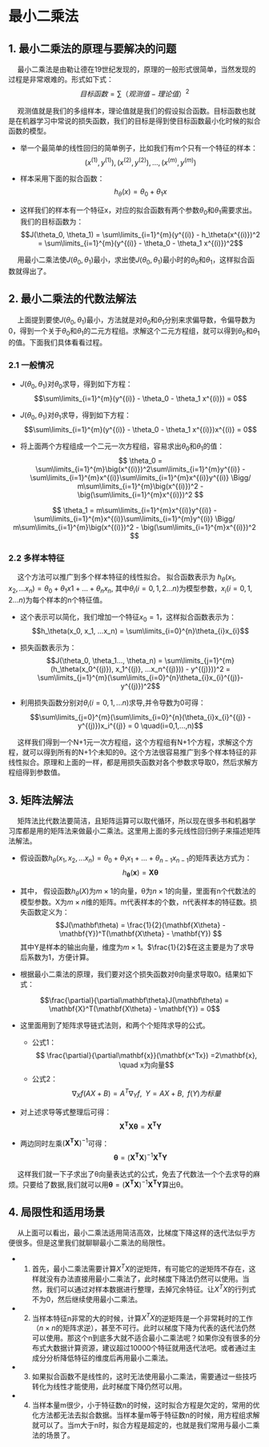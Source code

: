 # 最小二乘法
## 1. 最小二乘法的原理与要解决的问题

&#8195;  最小二乘法是由勒让德在19世纪发现的，原理的一般形式很简单，当然发现的过程是非常艰难的。形式如下式：
$$目标函数 = \sum\limits（观测值-理论值）^2$$

&#8195;  观测值就是我们的多组样本，理论值就是我们的假设拟合函数。目标函数也就是在机器学习中常说的损失函数，我们的目标是得到使目标函数最小化时候的拟合函数的模型。

* 举一个最简单的线性回归的简单例子，比如我们有m个只有一个特征的样本：
$$(x^{(1)},y^{(1)}), (x^{(2)},y^{(2)}),...,(x^{(m)},y^{(m)})$$

* 样本采用下面的拟合函数：
$$h_\theta(x) = \theta_0 + \theta_1 x$$

* 这样我们的样本有一个特征x，对应的拟合函数有两个参数$θ_0$和$θ_1$需要求出。我们的目标函数为：
$$J(\theta_0, \theta_1) = \sum\limits_{i=1}^{m}(y^{(i)} - h_\theta(x^{(i)})^2 = \sum\limits_{i=1}^{m}(y^{(i)} -  \theta_0 - \theta_1 x^{(i)})^2$$

&#8195;  用最小二乘法使$J(θ_0,θ_1)$最小，求出使$J(θ_0,θ_1)$最小时的$θ_0$和$θ_1$，这样拟合函数就得出了。

## 2. 最小二乘法的代数法解法

&#8195;  上面提到要使$J(θ_0,θ_1)$最小，方法就是对$θ_0$和$θ_1$分别来求偏导数，令偏导数为0，得到一个关于$θ_0$和$θ_1$的二元方程组。求解这个二元方程组，就可以得到$θ_0$和$θ_1$的值。下面我们具体看看过程。

### 2.1 一般情况
* $J(θ_0,θ_1)$对$θ_0$求导，得到如下方程：
$$\sum\limits_{i=1}^{m}(y^{(i)} -  \theta_0 - \theta_1 x^{(i)}) = 0$$

* $J(θ_0,θ_1)$对$θ_1$求导，得到如下方程：
$$\sum\limits_{i=1}^{m}(y^{(i)} -  \theta_0 - \theta_1 x^{(i)})x^{(i)} = 0$$

* 将上面两个方程组成一个二元一次方程组，容易求出$θ_0$和$θ_1$的值：
$$
\theta_0 = \sum\limits_{i=1}^{m}\big(x^{(i)})^2\sum\limits_{i=1}^{m}y^{(i)} - \sum\limits_{i=1}^{m}x^{(i)}\sum\limits_{i=1}^{m}x^{(i)}y^{(i)} \Bigg/ m\sum\limits_{i=1}^{m}\big(x^{(i)})^2 - \big(\sum\limits_{i=1}^{m}x^{(i)})^2
$$

$$
\theta_1 = m\sum\limits_{i=1}^{m}x^{(i)}y^{(i)} - \sum\limits_{i=1}^{m}x^{(i)}\sum\limits_{i=1}^{m}y^{(i)} \Bigg/ m\sum\limits_{i=1}^{m}\big(x^{(i)})^2 - \big(\sum\limits_{i=1}^{m}x^{(i)})^2
$$

### 2.2 多样本特征
&#8195;  这个方法可以推广到多个样本特征的线性拟合。 拟合函数表示为 $h_θ(x_1,x_2,...x_n)=θ_0+θ_1x1+...+θ_n x_n$, 其中$θ_i (i = 0,1,2... n)$为模型参数，$x_i (i = 0,1,2... n)$为每个样本的n个特征值。

* 这个表示可以简化，我们增加一个特征$x_0=1$，这样拟合函数表示为：
$$h_\theta(x_0, x_1, ...x_n) = \sum\limits_{i=0}^{n}\theta_{i}x_{i}$$

* 损失函数表示为：
$$J(\theta_0, \theta_1..., \theta_n) = \sum\limits_{j=1}^{m}(h_\theta(x_0^{(j)}), x_1^{(j)}, ...x_n^{(j)})) - y^{(j)}))^2 = \sum\limits_{j=1}^{m}(\sum\limits_{i=0}^{n}\theta_{i}x_{i}^{(j)}- y^{(j)})^2$$

* 利用损失函数分别对$θ_i(i=0,1,...n)$求导,并令导数为0可得：
$$\sum\limits_{j=0}^{m}(\sum\limits_{i=0}^{n}(\theta_{i}x_{i}^{(j)} - y^{(j)})x_i^{(j)} = 0 \quad(i=0,1,...,n)$$

&#8195;  这样我们得到一个N+1元一次方程组，这个方程组有N+1个方程，求解这个方程，就可以得到所有的N+1个未知的θ。这个方法很容易推广到多个样本特征的非线性拟合。原理和上面的一样，都是用损失函数对各个参数求导取0，然后求解方程组得到参数值。

## 3. 矩阵法解法

&#8195;  矩阵法比代数法要简洁，且矩阵运算可以取代循环，所以现在很多书和机器学习库都是用的矩阵法来做最小二乘法。这里用上面的多元线性回归例子来描述矩阵法解法。

* 假设函数$h_\theta(x_1, x_2, ...x_n) = \theta_0 + \theta_{1}x_1 + ... + \theta_{n-1}x_{n-1}$的矩阵表达方式为：
$$h_\mathbf{\theta}(\mathbf{x}) = \mathbf{X\theta}$$

* 其中， 假设函数$h_θ(X)$为$m\times1$的向量，θ为$n\times1$的向量，里面有n个代数法的模型参数。X为$m\times n$维的矩阵。m代表样本的个数，n代表样本的特征数。损失函数定义为：
$$J(\mathbf\theta) = \frac{1}{2}(\mathbf{X\theta} - \mathbf{Y})^T(\mathbf{X\theta} - \mathbf{Y})
$$其中Y是样本的输出向量，维度为$m\times 1$。$\frac{1}{2}$在这主要是为了求导后系数为1，方便计算。

* 根据最小二乘法的原理，我们要对这个损失函数对θ向量求导取0。结果如下式：

$$\frac{\partial}{\partial\mathbf\theta}J(\mathbf\theta) = \mathbf{X}^T(\mathbf{X\theta} - \mathbf{Y}) = 0$$

* 这里面用到了矩阵求导链式法则，和两个个矩阵求导的公式。
  * 公式1：$$ \frac{\partial}{\partial\mathbf{x}}(\mathbf{x^Tx}) =2\mathbf{x}, \quad x为向量$$
  * 公式2：$$ \nabla_Xf(AX+B) = A^T\nabla_Yf,\;\; Y=AX+B,\;\;f(Y)为标量$$

* 对上述求导等式整理后可得：
$$\mathbf{X^{T}X\theta} = \mathbf{X^{T}Y}$$

* 两边同时左乘$(\mathbf{X^{T}X})^{-1}$可得：
$$\mathbf{\theta} = (\mathbf{X^{T}X})^{-1}\mathbf{X^{T}Y}$$

&#8195;  这样我们就一下子求出了θ向量表达式的公式，免去了代数法一个个去求导的麻烦。只要给了数据,我们就可以用$\mathbf{\theta} = (\mathbf{X^{T}X})^{-1}\mathbf{X^{T}Y}$算出θ。


## 4. 局限性和适用场景

&#8195;  从上面可以看出，最小二乘法适用简洁高效，比梯度下降这样的迭代法似乎方便很多。但是这里我们就聊聊最小二乘法的局限性。

* 1. 首先，最小二乘法需要计算$X^TX$的逆矩阵，有可能它的逆矩阵不存在，这样就没有办法直接用最小二乘法了，此时梯度下降法仍然可以使用。当然，我们可以通过对样本数据进行整理，去掉冗余特征。让$X^TX$的行列式不为0，然后继续使用最小二乘法。

* 2. 当样本特征n非常的大的时候，计算$X^TX$的逆矩阵是一个非常耗时的工作（$n\times n$的矩阵求逆），甚至不可行。此时以梯度下降为代表的迭代法仍然可以使用。那这个n到底多大就不适合最小二乘法呢？如果你没有很多的分布式大数据计算资源，建议超过10000个特征就用迭代法吧。或者通过主成分分析降低特征的维度后再用最小二乘法。

* 3. 如果拟合函数不是线性的，这时无法使用最小二乘法，需要通过一些技巧转化为线性才能使用，此时梯度下降仍然可以用。

* 4. 当样本量m很少，小于特征数n的时候，这时拟合方程是欠定的，常用的优化方法都无法去拟合数据。当样本量m等于特征数n的时候，用方程组求解就可以了。当m大于n时，拟合方程是超定的，也就是我们常用与最小二乘法的场景了。
